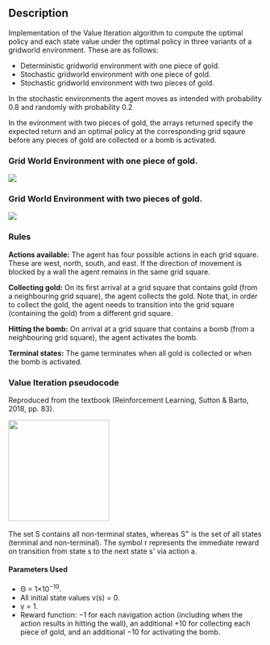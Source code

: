  ## Description
 
 Implementation of the Value Iteration algorithm to compute the optimal policy and each state value under the optimal policy in three variants of a gridworld environment. These are as follows:

<ul>
<li> Deterministic gridworld environment with one piece of gold.
<li> Stochastic gridworld environment with one piece of gold. 
<li> Stochastic gridworld environment with two pieces of gold.
</ul>

<p> In the stochastic environments the agent moves as intended with probability 0.8 and randomly with probability 0.2</p> 

<p>In the evironment with two pieces of gold, the arrays returned specify the expected return and an optimal policy at the corresponding grid sqaure before any pieces of gold are collected or a bomb is activated.
</p>

### Grid World Environment with one piece of gold.

 ![](one_gold_env.png)


### Grid World Environment with two pieces of gold.

 ![](two_gold_env.png)

### Rules
 <strong> Actions available:</strong> The agent has four possible actions in each grid square. These are west, north, south, and east. If the direction of movement is blocked by a wall the agent remains in the same grid square.

<strong>Collecting gold:</strong> On its first arrival at a grid square that contains gold (from a neighbouring grid square), the agent collects the gold. 
Note that, in order to collect the gold, the agent needs to transition into the grid square (containing the gold) from a different grid square.

<strong>Hitting the bomb:</strong> On arrival at a grid square that contains a bomb (from a neighbouring grid square), the agent activates the bomb.

<strong>Terminal states:</strong> The game terminates when all gold is collected or when the bomb is activated.



 ### Value Iteration pseudocode
 Reproduced from the textbook (Reinforcement Learning, Sutton & Barto, 2018, pp. 83).

<img src=value_iteration_pseudocode.png height=200>

The set S contains all non-terminal states, whereas S<sup>+</sup> is the set of all states (terminal and non-terminal). The symbol r represents the immediate reward on transition from state s to the next state s' via action a.

#### Parameters Used
<ul>
<li> Θ = 1×10<sup>−10</sup>.
<li> All initial state values v(s) = 0.
<li> γ = 1.
<li> Reward function:  −1 for each navigation action (including when the action results in hitting the wall), an additional  +10 for collecting each piece of gold, and an additional  −10 for activating the bomb.
</ul>
